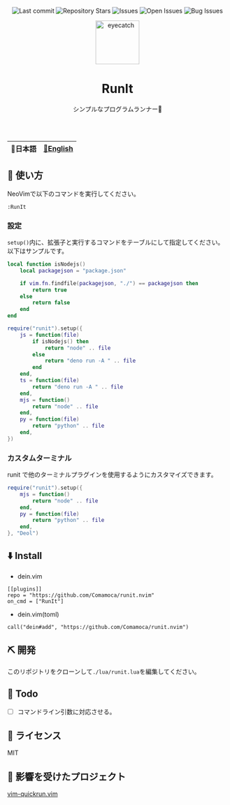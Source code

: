 <div align="center">

![Last commit](https://img.shields.io/github/last-commit/Comamoca/runit.nvim?style=flat-square)
![Repository Stars](https://img.shields.io/github/stars/Comamoca/runit.nvim?style=flat-square)
![Issues](https://img.shields.io/github/issues/Comamoca/runit.nvim?style=flat-square)
![Open Issues](https://img.shields.io/github/issues-raw/Comamoca/runit.nvim?style=flat-square)
![Bug Issues](https://img.shields.io/github/issues/Comamoca/runit.nvim/bug?style=flat-square)

<img src="https://emoji2svg.deno.dev/api/🦊" alt="eyecatch" height="100">

# RunIt

シンプルなプログラムランナー🚀

<br>
<br>

</div>

<table>
  <thead>
    <tr>
      <th style="text-align:center">🍡日本語</th>
      <th style="text-align:center"><a href="README.md">🍔English</a></th>
    </tr>
  </thead>
</table>

<div align="center">

</div>

## 🚀 使い方

NeoVimで以下のコマンドを実行してください。

```
:RunIt
```
### 設定

`setup()`内に、拡張子と実行するコマンドをテーブルにして指定してください。 以下はサンプルです。


```lua
local function isNodejs()
	local packagejson = "package.json"

	if vim.fn.findfile(packagejson, "./") == packagejson then
		return true
	else
		return false
	end
end

require("runit").setup({
	js = function(file)
		if isNodejs() then
			return "node" .. file
		else
			return "deno run -A " .. file
		end
	end,
	ts = function(file)
		return "deno run -A " .. file
	end,
	mjs = function()
		return "node" .. file
	end,
	py = function(file)
		return "python" .. file
	end,
})
```

### カスタムターミナル

runit で他のターミナルプラグインを使用するようにカスタマイズできます。

```lua
require("runit").setup({
	mjs = function()
		return "node" .. file
	end,
	py = function(file)
		return "python" .. file
	end,
}, "Deol")
```

## ⬇️  Install

- dein.vim

```
[[plugins]]
repo = "https://github.com/Comamoca/runit.nvim"
on_cmd = ["RunIt"]
```

- dein.vim(toml)

```
call("dein#add", "https://github.com/Comamoca/runit.nvim")
```

## ⛏️   開発

このリポジトリをクローンして`./lua/runit.lua`を編集してください。

## 📝 Todo

- [ ] コマンドライン引数に対応させる。

## 📜 ライセンス

MIT

## 👏 影響を受けたプロジェクト

[vim-quickrun.vim](https://github.com/thinca/vim-quickrun)
